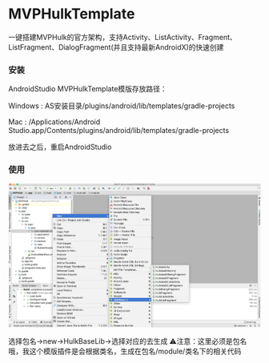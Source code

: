 # MVPHulkTemplate
一键搭建MVPHulk的官方架构，支持Activity、ListActivity、Fragment、ListFragment、DialogFragment(并且支持最新AndroidX)的快速创建

### 安装

AndroidStudio MVPHulkTemplate模版存放路径：

Windows : AS安装目录/plugins/android/lib/templates/gradle-projects

Mac : /Applications/Android Studio.app/Contents/plugins/android/lib/templates/gradle-projects

放进去之后，重启AndroidStudio


### 使用

![MVPHulkTemplate](file/MVPHulkTemplate.png)

选择包名->new->HulkBaseLib->选择对应的去生成
⚠️注意：这里必须是包名哦，我这个模版插件是会根据类名，生成在包名/module/类名下的相关代码